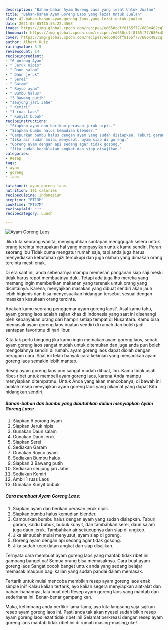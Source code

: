```yaml
---
description: "Bahan-bahan Ayam Goreng Laos yang lezat Untuk Jualan"
title: "Bahan-bahan Ayam Goreng Laos yang lezat Untuk Jualan"
slug: 42-bahan-bahan-ayam-goreng-laos-yang-lezat-untuk-jualan
date: 2021-05-05T15:56:22.456Z
image: https://img-global.cpcdn.com/recipes/ed650cdff8165f77/680x482cq70/ayam-goreng-laos-foto-resep-utama.jpg
thumbnail: https://img-global.cpcdn.com/recipes/ed650cdff8165f77/680x482cq70/ayam-goreng-laos-foto-resep-utama.jpg
cover: https://img-global.cpcdn.com/recipes/ed650cdff8165f77/680x482cq70/ayam-goreng-laos-foto-resep-utama.jpg
author: Albert Ruiz
ratingvalue: 3.5
reviewcount: 14
recipeingredient:
- "6 potong Ayam"
- " Jeruk nipis"
- " Daun salam"
- " Daun jeruk"
- " Serei"
- " Garam"
- " Royco ayam"
- " Bumbu halus"
- "3 Bawang putih"
- "seujung jari Jahe"
- " Kemiri"
- "1 ruas Laos"
- " Kunyit bubuk"
recipeinstructions:
- "Siapkan ayam dan berikan perasan jeruk nipis."
- "Siapkan bumbu halus kemudian blender."
- "Campurkan bumbu halus dengan ayam yang sudah disiapkan. Taburi garam, kaldu bubuk, bubuk kunyit, dan tambahkan serei, daun salam juga daun jeruk. Tambahkan air sekucupnya dan siap di ungkep."
- "Jika air sudah mulai menyusut, ayam siap di goreng."
- "Goreng ayam dengan api sedang agar tidak gosong."
- "Jika sudah kecoklatan angkat dan siap disajikan."
categories:
- Resep
tags:
- ayam
- goreng
- laos

katakunci: ayam goreng laos 
nutrition: 191 calories
recipecuisine: Indonesian
preptime: "PT13M"
cooktime: "PT57M"
recipeyield: "1"
recipecategory: Lunch

---
```



![Ayam Goreng Laos](https://img-global.cpcdn.com/recipes/ed650cdff8165f77/680x482cq70/ayam-goreng-laos-foto-resep-utama.jpg)

Jika kita seorang wanita, menyuguhkan santapan menggugah selera untuk orang tercinta merupakan hal yang mengasyikan untuk kamu sendiri. Peran seorang ibu Tidak cuma mengatur rumah saja, tapi anda juga harus menyediakan kebutuhan gizi tercukupi dan juga olahan yang dimakan orang tercinta mesti enak.

Di era  saat ini, anda sebenarnya mampu memesan panganan siap saji meski tidak harus repot membuatnya dulu. Tetapi ada juga lho mereka yang memang ingin memberikan makanan yang terenak untuk orang yang dicintainya. Karena, menyajikan masakan yang dibuat sendiri akan jauh lebih higienis dan bisa menyesuaikan hidangan tersebut sesuai dengan masakan kesukaan orang tercinta. 



Apakah kamu seorang penggemar ayam goreng laos?. Asal kamu tahu, ayam goreng laos adalah sajian khas di Indonesia yang saat ini disenangi oleh kebanyakan orang dari hampir setiap tempat di Nusantara. Kamu bisa memasak ayam goreng laos buatan sendiri di rumah dan boleh jadi santapan favoritmu di hari libur.

Kita tak perlu bingung jika kamu ingin memakan ayam goreng laos, sebab ayam goreng laos sangat mudah untuk ditemukan dan juga anda pun boleh mengolahnya sendiri di rumah. ayam goreng laos dapat diolah dengan beragam cara. Saat ini telah banyak cara kekinian yang menjadikan ayam goreng laos semakin lebih mantap.

Resep ayam goreng laos pun sangat mudah dibuat, lho. Kamu tidak usah ribet-ribet untuk membeli ayam goreng laos, karena Anda mampu menyiapkan ditempatmu. Untuk Anda yang akan mencobanya, di bawah ini adalah resep menyajikan ayam goreng laos yang nikamat yang dapat Kita hidangkan sendiri.

<!--inarticleads1-->

##### Bahan-bahan dan bumbu yang dibutuhkan dalam menyiapkan Ayam Goreng Laos:

1. Siapkan 6 potong Ayam
1. Siapkan  Jeruk nipis
1. Gunakan  Daun salam
1. Gunakan  Daun jeruk
1. Siapkan  Serei
1. Sediakan  Garam
1. Gunakan  Royco ayam
1. Sediakan  Bumbu halus
1. Siapkan 3 Bawang putih
1. Sediakan seujung jari Jahe
1. Sediakan  Kemiri
1. Ambil 1 ruas Laos
1. Gunakan  Kunyit bubuk




<!--inarticleads2-->

##### Cara membuat Ayam Goreng Laos:

1. Siapkan ayam dan berikan perasan jeruk nipis.
1. Siapkan bumbu halus kemudian blender.
1. Campurkan bumbu halus dengan ayam yang sudah disiapkan. Taburi garam, kaldu bubuk, bubuk kunyit, dan tambahkan serei, daun salam juga daun jeruk. Tambahkan air sekucupnya dan siap di ungkep.
1. Jika air sudah mulai menyusut, ayam siap di goreng.
1. Goreng ayam dengan api sedang agar tidak gosong.
1. Jika sudah kecoklatan angkat dan siap disajikan.




Ternyata cara membuat ayam goreng laos yang mantab tidak ribet ini gampang banget ya! Semua orang bisa memasaknya. Cara buat ayam goreng laos Sangat cocok banget untuk anda yang sedang belajar memasak maupun bagi kalian yang sudah pandai dalam memasak.

Tertarik untuk mulai mencoba membikin resep ayam goreng laos enak simple ini? Kalau kalian tertarik, ayo kalian segera menyiapkan alat-alat dan bahan-bahannya, lalu buat deh Resep ayam goreng laos yang mantab dan sederhana ini. Benar-benar gampang kan. 

Maka, ketimbang anda berfikir lama-lama, ayo kita langsung saja sajikan resep ayam goreng laos ini. Pasti anda tak akan nyesel sudah bikin resep ayam goreng laos lezat tidak ribet ini! Selamat berkreasi dengan resep ayam goreng laos mantab tidak ribet ini di rumah masing-masing,oke!.

